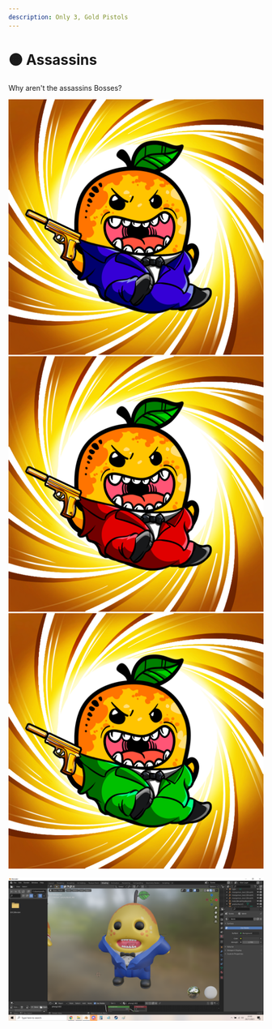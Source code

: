 ```yaml
---
description: Only 3, Gold Pistols
---
```


# 🟠 Assassins

Why aren't the assassins Bosses?

![](../../../.gitbook/assets/mh1027.png)![](../../../.gitbook/assets/mh4520.png)![](../../../.gitbook/assets/mh5450.png)



![](<../../../.gitbook/assets/image (2).png>)
